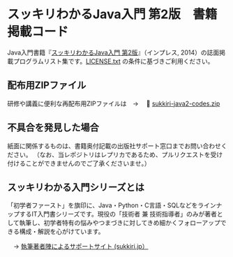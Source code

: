 # スッキリわかるJava入門 第2版　書籍掲載コード

Java入門書籍『[スッキリわかるJava入門 第2版](https://sukkiri.jp/books/sukkiri_java2)』（インプレス, 2014）の誌面掲載プログラムリスト集です。[LICENSE.txt](https://github.com/miyabilink/sukkiri-java2-codes/raw/main/LICENSE.txt) の条件に基づきご利用ください。  

## 配布用ZIPファイル
研修や講義に便利な再配布用ZIPファイルは　→ 　🎁 [sukkiri-java2-codes.zip](https://github.com/miyabilink/sukkiri-java2-codes/releases/download/v2.4/sukkiri-java2-codes.zip) 

## 不具合を発見した場合
紙面に関係するものは、書籍奥付記載の出版社サポート窓口までお問い合わせください。
（なお、当レポジトリはレプリカであるため、プルリクエストを受け付けることができませんのでご了承くださいませ。）

## スッキリわかる入門シリーズとは
「初学者ファースト」を旗印に、Java・Python・C言語・SQLなどをラインナップするIT入門書シリーズです。現役の「技術者 兼 技術指導者」のみが著者として執筆し、初学者特有の悩みやつまづきに対してきめ細かくフォローアップできる構成・解説を心がけています。

　→ [執筆著者陣によるサポートサイト (sukkiri.jp）](https://sukkiri.jp/)

